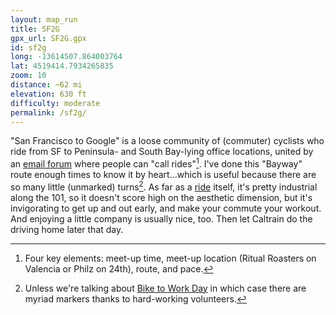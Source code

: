 ```yaml
---
layout: map_run
title: SF2G
gpx_url: SF2G.gpx
id: sf2g
long: -13614507.864003764
lat: 4519414.7934265835
zoom: 10
distance: ~62 mi
elevation: 630 ft
difficulty: moderate
permalink: /sf2g/
---
```

"San Francisco to Google" is a loose community of (commuter) cyclists who ride from SF to Peninsula- and South Bay-lying office locations, united by an [email forum](https://groups.google.com/g/sf2g) where people can "call rides"[^1]. I've done this "Bayway" route enough times to know it by heart...which is useful because there are so many little (unmarked) turns[^2]. As far as a [ride](/cycling/) itself, it's pretty industrial along the 101, so it doesn't score high on the aesthetic dimension, but it's invigorating to get up and out early, and make your commute your workout. And enjoying a little company is usually nice, too. Then let Caltrain do the driving home later that day.

[^1]: Four key elements: meet-up time, meet-up location (Ritual Roasters on Valencia or Philz on 24th), route, and pace.

[^2]: Unless we're talking about [Bike to Work Day](https://bayareabiketowork.com/) in which case there are myriad markers thanks to hard-working volunteers.